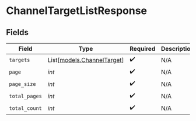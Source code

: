 # ChannelTargetListResponse


## Fields

| Field                                                    | Type                                                     | Required                                                 | Description                                              |
| -------------------------------------------------------- | -------------------------------------------------------- | -------------------------------------------------------- | -------------------------------------------------------- |
| `targets`                                                | List[[models.ChannelTarget](../models/channeltarget.md)] | :heavy_check_mark:                                       | N/A                                                      |
| `page`                                                   | *int*                                                    | :heavy_check_mark:                                       | N/A                                                      |
| `page_size`                                              | *int*                                                    | :heavy_check_mark:                                       | N/A                                                      |
| `total_pages`                                            | *int*                                                    | :heavy_check_mark:                                       | N/A                                                      |
| `total_count`                                            | *int*                                                    | :heavy_check_mark:                                       | N/A                                                      |